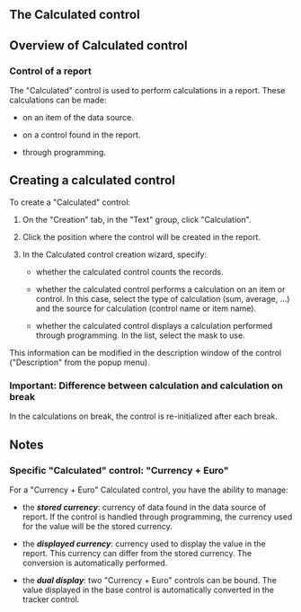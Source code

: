 


## The Calculated control
			



<a name="NOTE1"></a>
<a name="NOTE1_1"></a>


## Overview of Calculated control
<a name="overview_calculated_control_ELTTEXTE000128"></a>


### Control of a report
<a name="control_report_ELTPARAGRAPHE000011"></a>

The "Calculated" control is used to perform calculations in a report. These calculations can be made:

- on an item of the data source.

- on a control found in the report.

- through programming.






<a name="NOTE2"></a>
<a name="NOTE2_1"></a>


## Creating a calculated control
<a name="creating_calculated_control_ELTTEXTE000152"></a>
To create a "Calculated" control:

1. On the "Creation" tab, in the "Text" group, click "Calculation".

2. Click the position where the control will be created in the report.

3. In the Calculated control creation wizard, specify: 

	- whether the calculated control counts the records. 

	- whether the calculated control performs a calculation on an item or control. In this case, select the type of calculation (sum, average, ...) and the source for calculation (control name or item name).

	- whether the calculated control displays a calculation performed through programming. In the list, select the mask to use. 







This information can be modified in the description window of the control ("Description" from the popup menu).
<a name="NOTE2_2"></a>


### Important: Difference between calculation and calculation on break
<a name="important_difference_between_calculation_and_calculation_break_ELTPARAGRAPHE000066"></a>

In the calculations on break, the control is re-initialized after each break.

<a name="NOTE3"></a>
<a name="NOTE3_1"></a>


## Notes
<a name="notes_ELTTEXTE000182"></a>


### Specific "Calculated" control: "Currency + Euro"
<a name="specific_calculated_control_currency_euro_ELTPARAGRAPHE000075"></a>

For a "Currency + Euro" Calculated control, you have the ability to manage:

- the ***stored currency***: currency of data found in the data source of report. If the control is handled through programming, the currency used for the value will be the stored currency.

- the ***displayed currency***: currency used to display the value in the report. This currency can differ from the stored currency. The conversion is automatically performed.

- the ***dual display***: two "Currency + Euro" controls can be bound. The value displayed in the base control is automatically converted in the tracker control.





